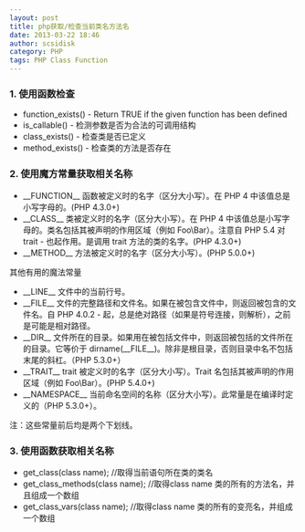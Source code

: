 ```yaml
---
layout: post
title: php获取/检查当前类名方法名
date: 2013-03-22 18:46
author: scsidisk
category: PHP
tags: PHP Class Function
---
```


### 1. 使用函数检查

- function_exists() - Return TRUE if the given function has been defined
- is_callable() - 检测参数是否为合法的可调用结构
- class_exists() - 检查类是否已定义
- method_exists() - 检查类的方法是否存在

### 2. 使用魔方常量获取相关名称

- \_\_FUNCTION\_\_ 函数被定义时的名字（区分大小写）。在 PHP 4 中该值总是小写字母的。(PHP 4.3.0+)
- \_\_CLASS\_\_	 类被定义时的名字（区分大小写）。在 PHP 4 中该值总是小写字母的。类名包括其被声明的作用区域（例如 Foo\Bar）。注意自 PHP 5.4 对 trait - 也起作用。是调用 trait 方法的类的名字。(PHP 4.3.0+)
- \_\_METHOD\_\_	 方法被定义时的名字（区分大小写）。(PHP 5.0.0+)

其他有用的魔法常量

- \_\_LINE\_\_	 文件中的当前行号。
- \_\_FILE\_\_	 文件的完整路径和文件名。如果在被包含文件中，则返回被包含的文件名。自 PHP 4.0.2 - 起，总是绝对路径（如果是符号连接，则解析），之前是可能是相对路径。
- \_\_DIR\_\_	 文件所在的目录。如果用在被包括文件中，则返回被包括的文件所在的目录。它等价于 dirname(\_\_FILE\_\_)。除非是根目录，否则目录中名不包括末尾的斜杠。（PHP 5.3.0+） 
- \_\_TRAIT\_\_	 trait 被定义时的名字（区分大小写）。Trait 名包括其被声明的作用区域（例如 Foo\Bar）。(PHP 5.4.0+)
- \_\_NAMESPACE\_\_	 当前命名空间的名称（区分大小写）。此常量是在编译时定义的（PHP 5.3.0+）。

注：这些常量前后均是两个下划线。

### 3. 使用函数获取相关名称

- get\_class(class name); //取得当前语句所在类的类名
- get\_class\_methods(class name); //取得class name 类的所有的方法名，并且组成一个数组
- get\_class\_vars(class name); //取得class name 类的所有的变亮名，并组成一个数组
